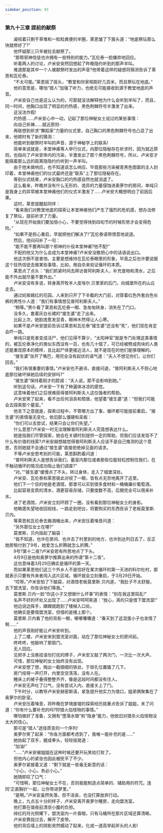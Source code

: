 ```yaml
---
sidebar_position: 93
---
```

### 第九十三章 提前的献祭  


　　凝视着只剩干草堆和一粒粒粪便的羊圈，莱恩皱了下眉头道：“地底祭坛那么快就修好了?”  
　　他怀疑那三只羊被拉去献祭了。  
　　“那帮邪神信徒也许拥有一些特别的能力。”瓦伦泰一脸嫌弃地回应。  
　　听着两人的讨论，卢米安突然回想起了昨晚隐约听到的那声羊叫。  
　　难道那是其中一个人被献祭时发出的声音?他带着这样的疑惑将猜测告诉了莱恩和瓦伦泰。  
　　“不太可能。”莱恩摇了摇头，“教堂和你家相距好几百米，而且祭坛在地底。”  
　　他的意思是，哪怕“猎人”加强了听力，也绝无可能接收到源于教堂地底的声音。  
　　卢米安自己也是这么认为的，可那就没法解释他为什么会听到羊叫了，而且，同一时间，他胸口出现了明显的灼热感，黑色荆棘符号半激发了出来。  
　　这没法作假!  
　　灼热感……卢米安心中一动，记起了那位神秘女士说过的某些事情：  
　　向自己祈祷……就近原则··  
　　再联想到祈求“舞蹈家”力量的仪式里，自己胸口的黑色荆棘符号也凸显了出来，他顿时有了新的猜测：  
　　他能听到献祭时羊叫的声音，源于神秘学上的联系!  
　　简单来说就是，本堂神甫等人举行仪式，向那位隐秘存在祈求时，因为就近原则，也指向了卢米安体内的污染，半激发出了那个黑色荆棘符号，所以，卢米安才能隔着那么远的距离隐隐约约听到一声羊叫。  
　　由于他未做响应，也不知道该怎么响应、毕竟那些污染被青黑色图案的主人封印着，本堂神甫他们的仪式最终还是“联系”上了那位隐秘存在。  
　　等到仪式结束，卢米安胸口的灼热感自然也就消退了。  
　　这么看来，昨晚并没有什么无形的、诡异的力量侵蚀进奥萝尔的房间，单纯只是我身上的异常被本堂神甫他们的仪式半激发了……卢米安大概想明白了前因后果。  
　　这时，莱恩提醒起同伴：  
　　“看来我们对教堂地底的探索让本堂神甫他们产生了强烈的危机感，想办法修复了祭坛，提前祈求了力量。  
　　“从现在开始我们要加倍小心，不要觉得快到四旬节的时候形势才会变得危险。”  
　　“如果不是担心重启，早就把他们解决了!”瓦伦泰语带恨意地说道。  
　　然后，他闷闷补了一句：  
　　“能不能不要再叫那个邪神的仆役本堂神甫?他不配!”  
　　不配的他又为什么会成为本堂神甫?卢米安没敢把心中的话语说出口。  
　　他这次倒不是害怕，主要是想维持在瓦伦泰眼里的形象，毕竟之后也许要说服这个狂热信徒去做某些事情，比如，用自杀来验证循环的本质。  
　　莱恩点了点头：“我们抓紧时间去拜访普阿利斯夫人，补充食物和清水，之后能不外出就尽量不要外出。”  
　　卢米安没有多说，转身离开牧羊人皮埃尔.贝里家的后门，向城堡所在的山丘走去。  
　　通过姹紫嫣红的花园，人来到只开了下半截的大门前，对穿着红色外套白色长裤的男性仆人道：“我们有事情想见普阿利斯夫人。”  
　　“稍等。”男仆看了莱恩和瓦伦泰一眼、急匆匆转身，消失在了门口。  
　　没多久，套着灰白长裙的“接生婆”走了出来。  
　　比起上次，她脸庞愈发显青，眼神木然得让人心寒。  
　　如果不是卢米安提前告诉过莱恩和瓦伦泰“接生婆”还没有“死”，他们现在肯定会吓一跳。  
　　单纯只是死者变成活尸，他们见得不算少，“太阳神官”就是专门处理这类事情的，被瓦伦泰净化的类似东西没有一百，也有几十個了，可已经被劈成肉块的人类还能重现原本的模样，且比起尸体更接近活人，就不是现在的他们能够理解的。  
　　“接生婆”张开了嘴巴，用完全没有起伏的语气道：“夫人不想见你们，让你们回去。”  
　　“我们有很重要的事情。”卢米安也不避讳，直接问道，“普阿利斯夫人不担心地底那位破坏掉她后续的安排吗?”  
　　“接生婆”保持着刚才的腔调：“夫人说，那不会影响到她。”  
　　听到这句话，卢米安一下有了种遍体冰凉的感觉。  
　　这意味着他们之后很难获得普阿利斯夫人这位强者的帮助。  
　　卢米安笑了起来，看不出任何沮丧和颓唐，他望着“接生婆”道：“但我们可能会去探索那个墓室。”  
　　他言下之意就是，探索过程中，不管哪方出了事，循环都可能提前重启。“接生婆”的表情毫无变化，依旧那么僵硬和呆板：  
　　“你们可以去尝试，结果只会让你们失望。”  
　　什么意思?卢米安一时无法理解普阿利斯夫人究竟想表达什么。  
　　她是指我们尽管探索，她会在关键时刻提供一定的帮助，但我们应该发现不了什么有价值的线索?卢米安越想越觉得普阿利斯夫人应该不是自己推测的这个意思，否则她就不会通过“接生婆”直接拒绝掉见面的请求。  
　　不等卢米安思考别的可能，莱恩斟酌着问道：  
　　“普阿利斯夫人是想告诉我们，墓室内那位或者那些位能轻松控制住我们，在不触动循环的情况成功阻止我们调查?”  
　　“对。”“接生婆”缓慢点了不头，转过身体，走入了城堡深处。  
　　卢米安、瓦伦泰和莱恩彼此对视了一眼，皆有点无奈地离开了这里。  
　　他们下一个目的地是老酒馆，那里可以买到很多食材和一桶桶廉价葡萄酒。  
　　比起容易变质的清水，酒更容易存储，只要度数不高，后期完全可以用来补水。  
　　进了老酒馆，卢米安立刻环顾了一圈，没有看到那位神秘女士的身影。  
　　他略感失望地收回视线，一路走到吧台，将要购买的东西告诉了老板莫里斯.贝内。  
　　等莱恩和瓦伦泰去搬酒桶出来，卢米安压着嗓音问道：  
　　“另外那位女士在哪?”  
　　莫里斯，贝内摇起了脑袋：  
　　“我不知道，也许在房间、也许去了村里别的地方，也许到达列日去了，反正她房租付到了9号，她爱怎么折腾就怎么折腾。”  
　　9号?第十二夜?卢米安若有所思地点了下头。  
　　4月9日是他和奥萝尔推算出来的所谓“第十二夜”。  
　　这也意味着3月29日确实是循环的第一天。  
　　而如果莱恩他们这三个外乡人不是恰好在某次循环的第一天进的科尔杜村，那就表示只要有外来者闯入这片区域，循环就会立刻重启，于3月29日开始。  
　　“哎呀。”卢米安拍了下脑袋，对酒馆老板莫里斯.贝内道，“我肚子不太舒服，去下盟洗室，你告诉他们等我。”  
　　莫里斯.贝内一脸“你这小子又想做什么坏事”的表情：“别在我这里捣乱!”  
　　名声不好的坏处又出现了……卢米安呵呵笑道：“放心，真的只是借下盟洗室!”  
　　他边说边挥手，蹭蹭就跑到了楼梯入口处。  
　　他确实是要借盟洗室，但借的是楼上那个。  
　　莫里斯.贝内看了他的背影一眼，嘟嘟囔囔道：“春天到了这混蛋小子也发情了啊……”  
　　他的声音刚好能让卢米安听到。  
　　上了二楼，卢米安来到盟洗室对面，站在了那位神秘女士的房间前。  
　　咚咚咚，他敲响了那扇门。  
　　无人回应。  
　　见把手上没悬挂请勿打扰的牌子，卢米安又敲了两次门，一次比一次大声。  
　　可惜，那位神秘的女士始终没有出现。  
　　卢米安想了想，掏出一截细细的铁丝，于锁孔位置撬了几下。  
　　房门吱呀一声打开，内里空空荡荡，没有人在。  
　　睡床上的被子叠得整整齐齐，像是这段时间都没有住人。  
　　卢米安无声吐了口气，没有尝试入内，直接关上了门。  
　　下午时分，以教导卢米安赫密斯语，紧急提升他实力为借口，姐弟俩聚集在了奥萝尔的卧室。  
　　卢米安压着嗓音，将昨晚在梦境废墟的探索经历挑重点告诉了姐姐，末了问道：“你有什么要补充的吗?狩猎火焰怪物的事情。”  
　　哪怕做好了准备，又拥有“堕落水银”和“隐身”能力，他依旧对猎杀火焰怪物没太大的信心。  
　　那可是“猎人”途径质变的一个序列!  
　　奥萝尔笑了起来：“你各方面都考虑到了，我唯一能补充的是……”  
　　她抬起了双手，握成拳头，轻轻摇晃道：  
　　“加油!”  
　　“……”卢米安被姐姐在这种时候还要开玩笑给打败了。  
　　但他内心的紧张也因此被抚平了不少。  
　　奥萝尔紧接着又道：“剩下就是一些毫无新意的话：  
　　“小心，小心，务必小心。”  
　　她随即叹了口气：  
　　“可惜啊，那位神秘女士不在，否则我能制造点简单的、辅助用的符咒。连同‘正直胸针’一起，让你带进梦里。”  
　　“是啊。”卢米安虽然失落，但不沮丧，也没打算放弃行动。  
　　晚上，九点五十分的样子，卢米安离开奥萝尔睡房，走向盟洗室。  
　　他打算在值夜前清空小腹的负担。  
　　绯红的月光照耀下，盟洗室内一片昏暗，只有马桶所在那片区域还算清晰。  
　　卢米安靠拢过去，解开了皮带。  
　　他的背后墙上的阴影突然蠕动了起来，化成一道高举起斧头的人影!  
